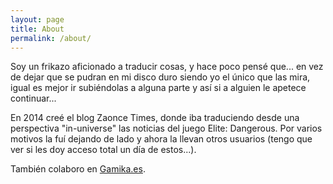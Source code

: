 ```yaml
---
layout: page
title: About
permalink: /about/
---
```


Soy un frikazo aficionado a traducir cosas, y hace poco pensé que... en vez de dejar que se pudran en mi disco duro siendo yo el único que las mira, igual es mejor ir subiéndolas a alguna parte y así si a alguien le apetece continuar...

En 2014 creé el blog Zaonce Times, donde iba traduciendo desde una perspectiva "in-universe" las noticias del juego Elite: Dangerous. Por varios motivos la fuí dejando de lado y ahora la llevan otros usuarios (tengo que ver si les doy acceso total un día de estos...).


También colaboro en [Gamika.es](http://www.gamika.es).
